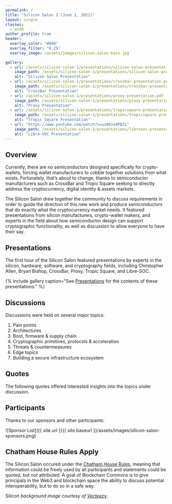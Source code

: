 ```yaml
---
permalink: /
title: "Silicon Salon I (June 1, 2022)"
layout: single
classes:
  - wide
author_profile: true
header:
  overlay_color: "#000"
  overlay_filter: "0.25"
  overlay_image: /assets/images/silicon-salon-bare.jpg

gallery:
  - url: /assets/silicon-salon-1/presentations/silicon-salon-presentation.pdf
    image_path: /assets/silicon-salon-1/presentations/silicon-salon-presentation.jpg
    alt: "Silicon Salon Presentation"
  - url: /assets/silicon-salon-1/presentations/crossbar-presentation.pdf
    image_path: /assets/silicon-salon-1/presentations/crossbar-presentation.jpg
    alt: "CrossBar Presentation"
  - url: /assets/silicon-salon-1/presentations/proxy-presentation.pdf
    image_path: /assets/silicon-salon-1/presentations/proxy-presentation.jpg
    alt: "Proxy Presentation"
  - url: /assets/silicon-salon-1/presentations/tropicsquare-presentation.pdf
    image_path: /assets/silicon-salon-1/presentations/tropicsquare-presentation.jpg
    alt: "Tropic Square Presentation"
  - url: "https://www.youtube.com/watch?v=us061o4PBZs"
    image_path: /assets/silicon-salon-1/presentations/libresoc-presentation.jpg
    alt: "Libre-SOC Presentation"
---
```


## Overview

Currently, there are no semiconductors designed specifically for crypto-wallets, forcing wallet manufacturers to cobble together solutions from what exists. Fortunately, that’s about to change, thanks to semiconductor manufacturers such as CrossBar and Tropic Square seeking to directly address the cryptocurrency,  digital identity & assets markets. 

The Silicon Salon drew together the community to discuss requirements in order to guide the direction of this new work and produce semiconductors that do exactly what the cryptocurrency market needs. It featured presentations from silicon manufacturers, crypto-wallet makers, and experts in the field about how semiconductor design can support cryptographic functionality, as well as discussion to allow everyone to have their say.

## Presentations

The first hour of the Silicon Salon featured presentations by experts in the silicon, hardware, software, and cryptography fields, including Christopher Allen, Bryan Bishop, CrossBar, Proxy, Tropic Square, and Libre-SOC.

{% include gallery caption="See [Presentations](/presentations/) for the contents of these presentations." %}

## Discussions

Discussions were held on several major topics:

1. Pain points
2. Architectures
3. Boot, firmware & supply chain
4. Cryptographic primitives, protocols & acceleration
5. Threats & countermeasures
6. Edge topics
7. Building a secure infrastructure ecosystem

## Quotes

The following quotes offered interested insights into the topics under discussion.

## Participants

Thanks to our sponsors and other participants:

![Sponsor List]({{ site.url }}{{ site.baseurl }}/assets/images/silicon-salon-sponsors.png)

## Chatham House Rules Apply

The Silicon Salon occured under the [Chatham House Rules](https://www.chathamhouse.org/about-us/chatham-house-rule), meaning that information could be freely used by all participants and statements could be quoted, but not attributed. A goal of Blockchain Commons is to give principals in the Web3 and blockchain space the ability to discuss potential interoperability, but to do so in a safe way.

_Silicon background image courtesy of  [Vecteezy](https://www.vecteezy.com/vector-art/344822-printed-circuit-board-vector-illustration)_.
